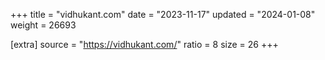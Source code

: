 +++
title = "vidhukant.com"
date = "2023-11-17"
updated = "2024-01-08"
weight = 26693

[extra]
source = "https://vidhukant.com/"
ratio = 8
size = 26
+++
